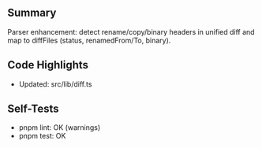 ## Summary

Parser enhancement: detect rename/copy/binary headers in unified diff and map to diffFiles (status, renamedFrom/To, binary).

## Code Highlights

- Updated: src/lib/diff.ts

## Self-Tests

- pnpm lint: OK (warnings)
- pnpm test: OK
